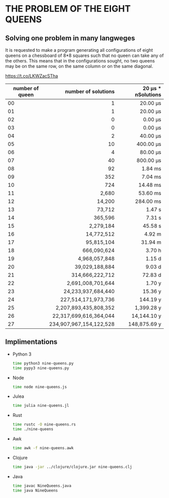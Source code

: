 # THE PROBLEM OF THE EIGHT QUEENS

## Solving one problem in many langweges

It is requested to make a program generating all configurations of eight
queens on a chessboard of 8*8 squares such that no queen can take any of
the others. This means that in the configurations sought, no two queens
may be on the same row, on the same column or on the same diagonal. 

https://t.co/LKWZacSTha

| number of queen | number of solutions     | 20 µs * nSolutions |
|-----------------|------------------------:|-------------------:|
|              00 |                       1 |           20.00 µs |
|              01 |                       1 |           20.00 µs |
|              02 |                       0 |            0.00 µs |
|              03 |                       0 |            0.00 µs |
|              04 |                       2 |           40.00 µs |
|              05 |                      10 |          400.00 µs |
|              06 |                       4 |           80.00 µs |
|              07 |                      40 |          800.00 µs |
|              08 |                      92 |            1.84 ms |
|              09 |                     352 |            7.04 ms |
|              10 |                     724 |           14.48 ms |
|              11 |                   2,680 |           53.60 ms |
|              12 |                  14,200 |          284.00 ms |
|              13 |                  73,712 |            1.47 s  |
|              14 |                 365,596 |            7.31 s  |
|              15 |               2,279,184 |           45.58 s  |
|              16 |              14,772,512 |            4.92 m  |
|              17 |              95,815,104 |           31.94 m  |
|              18 |             666,090,624 |            3.70 h  |
|              19 |           4,968,057,848 |            1.15 d  |
|              20 |          39,029,188,884 |            9.03 d  |
|              21 |         314,666,222,712 |           72.83 d  |
|              22 |       2,691,008,701,644 |            1.70 y  |
|              23 |      24,233,937,684,440 |           15.36 y  |
|              24 |     227,514,171,973,736 |          144.19 y  |
|              25 |   2,207,893,435,808,352 |        1,399.28 y  |
|              26 |  22,317,699,616,364,044 |       14,144.10 y  |
|              27 | 234,907,967,154,122,528 |      148,875.69 y  |

## Implimentations
* Python 3
  ```sh
  time python3 nine-queens.py
  time pypy3 nine-queens.py
  ```
* Node
  ```sh
  time node nine-queens.js
  ```
* Julea
  ```sh
  time julia nine-queens.jl
  ```
* Rust
  ```sh
  time rustc -O nine-queens.rs
  time ./nine-queens
  ```
* Awk
  ```sh
  time awk -f nine-queens.awk
  ```
* Clojure
  ```sh
  time java -jar ../clojure/clojure.jar nine-queens.clj
  ```
* Java
  ```sh
  time javac NineQueens.java
  time java NineQueens
  ```